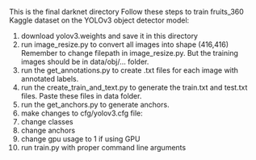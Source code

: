 This is the final darknet directory
Follow these steps to train fruits_360 Kaggle dataset on the YOLOv3 object detector model:
1. download yolov3.weights and save it in this directory
2. run image_resize.py to convert all images into shape (416,416)
  Remember to change filepath in image_resize.py. But the training images should be in data/obj/... folder.
3. run the get_annotations.py to create .txt files for each image with annotated labels.
4. run the create_train_and_text.py to generate the train.txt and test.txt files. Paste these files in data folder.
5. run the get_anchors.py to generate anchors.
6. make changes to cfg/yolov3.cfg file:
  1. change classes
  2. change anchors
  3. change gpu usage to 1 if using GPU
7. run train.py with proper command line arguments
 
